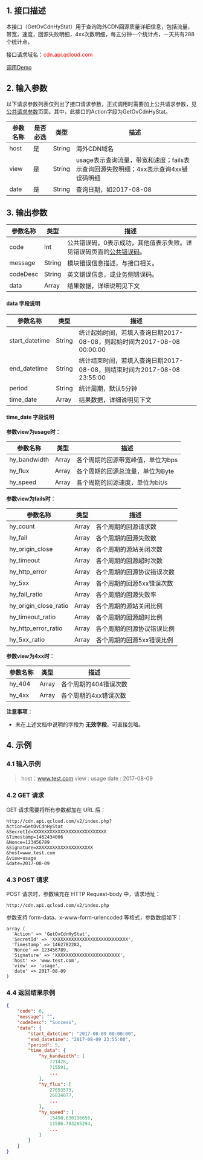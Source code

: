 ## 1. 接口描述

本接口（GetOvCdnHyStat）用于查询海外CDN回源质量详细信息，包括流量，带宽，速度，回源失败明细，4xx次数明细，每五分钟一个统计点，一天共有288个统计点。

接口请求域名：<font style="color:red">cdn.api.qcloud.com</font>

[调用Demo](http://tcecqpoc.fsphere.cn/document/product/228/1734)

## 2. 输入参数

以下请求参数列表仅列出了接口请求参数，正式调用时需要加上公共请求参数，见[公共请求参数](http://tcecqpoc.fsphere.cn/doc/api/231/4473)页面。其中，此接口的Action字段为GetOvCdnHyStat。

| 参数名称 | 是否必选 | 类型   | 描述                   |
| ------- | ------- | ------ | -------------------- |
| host    | 是      | String | 海外CDN域名             |
| view    | 是      | String | usage表示查询流量，带宽和速度；fails表示查询回源失败明细；4xx表示查询4xx错误码明细 |
| date    | 是      | String | 查询日期，如2017-08-08        |

## 3. 输出参数

| 参数名称  | 类型   | 描述                                       |
| -------- | ------ | ---------------------------------------- |
| code     | Int    | 公共错误码，0表示成功，其他值表示失败。详见错误码页面的[公共错误码](http://tcecqpoc.fsphere.cn/doc/api/231/5078#1.-.E5.85.AC.E5.85.B1.E9.94.99.E8.AF.AF.E7.A0.81)。 |
| message  | String | 模块错误信息描述，与接口相关。                          |
| codeDesc | String | 英文错误信息，或业务侧错误码。                          |
| data     | Array  | 结果数据，详细说明见下文                             |

#### data 字段说明

| 参数名称        | 类型    | 描述                                       |
| -------------- | ------ | ---------------------------------------- |
| start_datetime | String | 统计起始时间，若填入查询日期2017-08-08，则起始时间为2017-08-08 00:00:00 |
| end_datetime   | String | 统计结束时间，若填入查询日期2017-08-08，则结束时间为2017-08-08 23:55:00                        |
| period         | String | 统计周期，默认5分钟                          |
| time_date      | Array  | 结果数据，详细说明见下文 |

#### time_date 字段说明

**参数view为usage时**：

| 参数名称      | 类型   | 描述                                       |
| ------------ | ----- | ---------------------------------------- |
| hy_bandwidth | Array | 各个周期的回源带宽峰值，单位为bps |
| hy_flux      | Array | 各个周期的回源总流量，单位为Byte                |
| hy_speed     | Array | 各个周期的回源速度，单位为bit/s               |

**参数view为fails时**：

| 参数名称               | 类型    | 描述                                       |
| --------------------- | ------ | ---------------------------------------- |
| hy_count              | Array  | 各个周期的回源请求数 |
| hy_fail               | Array  | 各个周期的回源失败数                          |
| hy_origin_close       | Array  | 各个周期的源站关闭次数                          |
| hy_timeout            | Array  | 各个周期的回源超时次数
| hy_http_error         | Array  | 各个周期的回源协议错误次数
| hy_5xx                | Array  | 各个周期的回源5xx错误次数
| hy_fail_ratio         | Array  | 各个周期的回源失败率
| hy_origin_close_ratio | Array  | 各个周期的源站关闭比例
| hy_timeout_ratio      | Array  | 各个周期的回源超时比例
| hy_http_error_ratio   | Array  | 各个周期的回源协议错误比例
| hy_5xx_ratio          | Array  | 各个周期的回源5xx错误比例

**参数view为4xx时**：

| 参数名称 | 类型  | 描述                                       |
| ------- | ----- | ---------------------------------------- |
| hy_404  | Array | 各个周期的404错误次数 |
| hy_4xx  | Array | 各个周期的4xx错误次数                          |

**注意事项**：

- 未在上述文档中说明的字段为 **无效字段**，可直接忽略。

## 4. 示例

### 4.1 输入示例

> host：www.test.com
> view : usage
> date : 2017-08-09

### 4.2 GET 请求

GET 请求需要将所有参数都加在 URL 后：

```
http://cdn.api.qcloud.com/v2/index.php?
Action=GetOvCdnHyStat
&SecretId=XXXXXXXXXXXXXXXXXXXXXXXXXXX
&Timestamp=1462434006
&Nonce=123456789
&Signature=XXXXXXXXXXXXXXXXXXXXX
&host=www.test.com
&view=usage
&date=2017-08-09
```

### 4.3 POST 请求

POST 请求时，参数填充在 HTTP Request-body 中，请求地址：

```
http://cdn.api.qcloud.com/v2/index.php
```

参数支持 form-data、x-www-form-urlencoded 等格式，参数数组如下：

```
array (
  'Action' => 'GetOvCdnHyStat',
  'SecretId' => 'XXXXXXXXXXXXXXXXXXXXXXXXXXXX',
  'Timestamp' => 1462782282,
  'Nonce' => 123456789,
  'Signature' => 'XXXXXXXXXXXXXXXXXXXXXXXX',
  'host' => 'www.test.com',
  'view' => 'usage',
  'date' => 2017-08-09
)
```

### 4.4 返回结果示例

```json
{
    "code": 0,
    "message": "",
    "codeDesc": "Success",
    "data": {
        "start_datetime": "2017-08-09 00:00:00",
        "end_datetime": "2017-08-09 23:55:00",
        "period": 5,
        "time_data": {
            "hy_bandwidth": [
                721428,
                715591,
				...
            ],
            "hy_flux": [
                27053573,
                26834677,
				...
            ],
            "hy_speed": [
                15490.630196656,
                11586.793285294,
				...
            ]
        }
    }
}
```